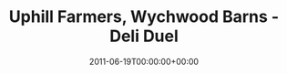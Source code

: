 ---
templateKey: event
guid: 08964ad4-6eab-11ea-99c5-002590d1d1b0
date: 2011-06-19T00:00:00+00:00
eventTime: '1-4pm'
title: Uphill Farmers, Wychwood Barns - Deli Duel
artist: Uphill Farmers
city: Toronto
venue: Wychwood Barns - Deli Duel
group: Tim Shia
guests: Alex Coleman, Nate Renner,
---